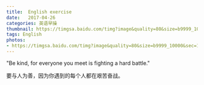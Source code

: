 ```yaml
---
title:  English exercise
date:   2017-04-26
categories: 英语早操
thumbnail: https://timgsa.baidu.com/timg?image&quality=80&size=b9999_10000&sec=1493213325114&di=c21e22ded01b3da6d9c9582b9b46ac94&imgtype=0&src=http%3A%2F%2Fk.zol-img.com.cn%2Fdcbbs%2F16910%2Fa16909464_s.jpg
tags: English
photos:
- https://timgsa.baidu.com/timg?image&quality=80&size=b9999_10000&sec=1493213325114&di=c21e22ded01b3da6d9c9582b9b46ac94&imgtype=0&src=http%3A%2F%2Fk.zol-img.com.cn%2Fdcbbs%2F16910%2Fa16909464_s.jpg
---
```


"Be kind, for everyone you meet is fighting a hard battle."
<p>要与人为善，因为你遇到的每个人都在艰苦奋战。</p>
